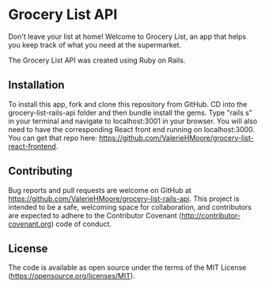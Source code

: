 # Grocery List API

Don't leave your list at home! Welcome to Grocery List, an app that helps you keep track of what you need at the supermarket.

The Grocery List API was created using Ruby on Rails.

## Installation
To install this app, fork and clone this repository from GitHub. CD into the grocery-list-rails-api folder and then bundle install the gems. Type "rails s" in your terminal and navigate to localhost:3001 in your browser. You will also need to have the corresponding React front end running on localhost:3000. You can get that repo here: https://github.com/ValerieHMoore/grocery-list-react-frontend.

## Contributing
Bug reports and pull requests are welcome on GitHub at https://github.com/ValerieHMoore/grocery-list-rails-api. This project is intended to be a safe, welcoming space for collaboration, and contributors are expected to adhere to the Contributor Covenant (http://contributor-covenant.org) code of conduct.

## License
The code is available as open source under the terms of the MIT License (https://opensource.org/licenses/MIT).